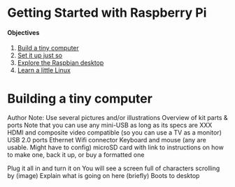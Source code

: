Getting Started with Raspberry Pi
=================================

#### Objectives
1. [Build a tiny computer](01-build.md)
2. [Set it up just so](02-configuring.md)
3. [Explore the Raspbian desktop](03-raspbian-desktop.md)
4. [Learn a little Linux](04-linux-101.md)

# Building a tiny computer

Author Note: Use several pictures and/or illustrations
Overview of kit parts & ports
Note that you can use any mini-USB as long as its specs are XXX
HDMI and composite video compatible (so you can use a TV as a monitor)
USB 2.0 ports
Ethernet
Wifi connector
Keyboard and mouse (any are usable. Might have to config)
microSD card with link to instructions on how to make one, back it up, or buy a formatted one

Plug it all in and turn it on
You will see a screen full of characters scrolling by (image)
Explain what is going on here (briefly)
Boots to desktop

